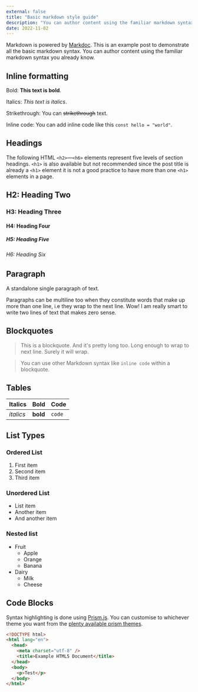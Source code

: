 ```yaml
---
external: false
title: "Basic markdown style guide"
description: "You can author content using the familiar markdown syntax you already know. All basic markdown syntax is supported."
date: 2022-11-02
---
```


Markdown is powered by [Markdoc](https://markdoc.dev/). This is an example post to demonstrate all the basic markdown syntax. You can author content using the familiar markdown syntax you already know.

## Inline formatting

Bold: **This text is bold**.

Italics: _This text is italics_.

Strikethrough: You can ~~strikethrough~~ text.

Inline code: You can add inline code like this `const hello = "world"`.

## Headings

The following HTML `<h2>`—`<h6>` elements represent five levels of section headings. `<h1>` is also available but not recommended since the post title is already a `<h1>` element it is not a good practice to have more than one `<h1>` elements in a page.

## H2: Heading Two

### H3: Heading Three

#### H4: Heading Four

##### H5: Heading Five

###### H6: Heading Six

## Paragraph

A standalone single paragraph of text.

Paragraphs can be multiline too when they constitute words that make up more than one line, i.e they wrap to the next line. Wow! I am really smart to write two lines of text that makes zero sense.

## Blockquotes

> This is a blockquote. And it's pretty long too. Long enough to wrap to next line. Surely it will wrap.

> You can use other Markdown syntax like `inline code` within a blockquote.

## Tables

| Italics   | Bold     | Code   |
| --------- | -------- | ------ |
| _italics_ | **bold** | `code` |

## List Types

### Ordered List

1. First item
2. Second item
3. Third item

### Unordered List

- List item
- Another item
- And another item

### Nested list

- Fruit
  - Apple
  - Orange
  - Banana
- Dairy
  - Milk
  - Cheese

## Code Blocks

Syntax highlighting is done using [Prism.js](https://github.com/PrismJS/prism). You can customise to whichever theme you want from the [plenty available prism themes](https://github.com/PrismJS/prism-themes).

```html
<!DOCTYPE html>
<html lang="en">
  <head>
    <meta charset="utf-8" />
    <title>Example HTML5 Document</title>
  </head>
  <body>
    <p>Test</p>
  </body>
</html>
```
